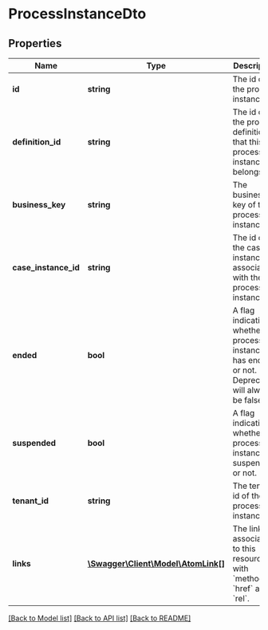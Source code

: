 # ProcessInstanceDto

## Properties
Name | Type | Description | Notes
------------ | ------------- | ------------- | -------------
**id** | **string** | The id of the process instance. | [optional] 
**definition_id** | **string** | The id of the process definition that this process instance belongs to. | [optional] 
**business_key** | **string** | The business key of the process instance. | [optional] 
**case_instance_id** | **string** | The id of the case instance associated with the process instance. | [optional] 
**ended** | **bool** | A flag indicating whether the process instance has ended or not. Deprecated: will always be false! | [optional] 
**suspended** | **bool** | A flag indicating whether the process instance is suspended or not. | [optional] 
**tenant_id** | **string** | The tenant id of the process instance. | [optional] 
**links** | [**\Swagger\Client\Model\AtomLink[]**](AtomLink.md) | The links associated to this resource, with &#x60;method&#x60;, &#x60;href&#x60; and &#x60;rel&#x60;. | [optional] 

[[Back to Model list]](../../README.md#documentation-for-models) [[Back to API list]](../../README.md#documentation-for-api-endpoints) [[Back to README]](../../README.md)

